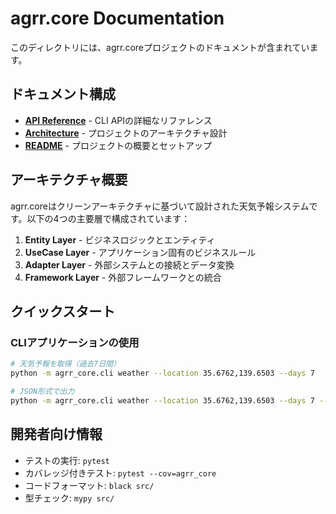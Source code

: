 # agrr.core Documentation

このディレクトリには、agrr.coreプロジェクトのドキュメントが含まれています。

## ドキュメント構成

- **[API Reference](api/README.md)** - CLI APIの詳細なリファレンス
- **[Architecture](../ARCHITECTURE.md)** - プロジェクトのアーキテクチャ設計
- **[README](../README.md)** - プロジェクトの概要とセットアップ

## アーキテクチャ概要

agrr.coreはクリーンアーキテクチャに基づいて設計された天気予報システムです。以下の4つの主要層で構成されています：

1. **Entity Layer** - ビジネスロジックとエンティティ
2. **UseCase Layer** - アプリケーション固有のビジネスルール
3. **Adapter Layer** - 外部システムとの接続とデータ変換
4. **Framework Layer** - 外部フレームワークとの統合

## クイックスタート

### CLIアプリケーションの使用

```bash
# 天気予報を取得（過去7日間）
python -m agrr_core.cli weather --location 35.6762,139.6503 --days 7

# JSON形式で出力
python -m agrr_core.cli weather --location 35.6762,139.6503 --days 7 --json
```

## 開発者向け情報

- テストの実行: `pytest`
- カバレッジ付きテスト: `pytest --cov=agrr_core`
- コードフォーマット: `black src/`
- 型チェック: `mypy src/`
